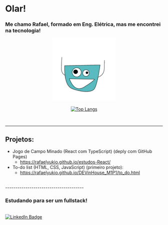 # Olar!

### Me chamo Rafael, formado em Eng. Elétrica, mas me encontrei na tecnologia!

<p align="center">
<img src="cha.gif" alt="cha" width="200"/>
</p>

<div align="center">

[![Top Langs](https://github-readme-stats.vercel.app/api/top-langs/?username=RafaelYukio&layout=compact&theme=swift )](https://github.com/anuraghazra/github-readme-stats)

<br>
</div>

---------------------------------------

## Projetos:

- Jogo de Campo Minado (React com TypeScript) (deply com GitHub Pages)
  - https://rafaelyukio.github.io/estudos-React/
- To-do list (HTML, CSS, JavaScript) (primeiro projeto):
  - https://rafaelyukio.github.io/DEVinHouse_M1P1/to_do.html
<br>
---------------------------------------
<br>

### Estudando para ser um fullstack!

<br>
<div>
  <a href="https://www.linkedin.com/in/rafael-tadokoro/">
    <img src="https://img.shields.io/badge/LinkedIn-blue?style=for-the-badge&logo=linkedin&logoColor=white" alt="LinkedIn Badge"/>
  </a>
</div>
